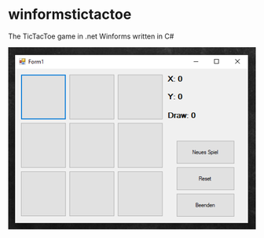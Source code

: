 # winformstictactoe
The TicTacToe game in .net Winforms written in C#

![a picture of the Form](https://github.com/fj-gruenewald/repo.history/blob/main/WinForms%20Applications/winformstictactoe/_picture/tictactoe.PNG)
